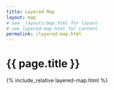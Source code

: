 ```yaml
---
title: Layered Map
layout: map
# see _layouts/map.html for layout
# see layered-map.html for content
permalink: /layered-map.html
---
```


# {{ page.title }}

<div id="layered" class="mb-2">
{% include_relative layered-map.html %}
<!-- map content is inserted via JS into div below -->
<div id="map" class="mt-2"></div>
</div>
